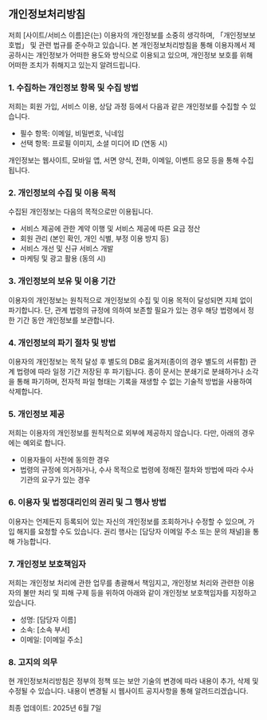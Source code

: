 ## 개인정보처리방침

저희 [사이트/서비스 이름]은(는) 이용자의 개인정보를 소중히 생각하며, 「개인정보보호법」 및 관련 법규를 준수하고 있습니다. 본 개인정보처리방침을 통해 이용자께서 제공하시는 개인정보가 어떠한 용도와 방식으로 이용되고 있으며, 개인정보 보호를 위해 어떠한 조치가 취해지고 있는지 알려드립니다.

### 1. 수집하는 개인정보 항목 및 수집 방법

저희는 회원 가입, 서비스 이용, 상담 과정 등에서 다음과 같은 개인정보를 수집할 수 있습니다.

*   필수 항목: 이메일, 비밀번호, 닉네임
*   선택 항목: 프로필 이미지, 소셜 미디어 ID (연동 시)

개인정보는 웹사이트, 모바일 앱, 서면 양식, 전화, 이메일, 이벤트 응모 등을 통해 수집됩니다.

### 2. 개인정보의 수집 및 이용 목적

수집된 개인정보는 다음의 목적으로만 이용됩니다.

*   서비스 제공에 관한 계약 이행 및 서비스 제공에 따른 요금 정산
*   회원 관리 (본인 확인, 개인 식별, 부정 이용 방지 등)
*   서비스 개선 및 신규 서비스 개발
*   마케팅 및 광고 활용 (동의 시)

### 3. 개인정보의 보유 및 이용 기간

이용자의 개인정보는 원칙적으로 개인정보의 수집 및 이용 목적이 달성되면 지체 없이 파기합니다. 단, 관계 법령의 규정에 의하여 보존할 필요가 있는 경우 해당 법령에서 정한 기간 동안 개인정보를 보관합니다.

### 4. 개인정보의 파기 절차 및 방법

이용자의 개인정보는 목적 달성 후 별도의 DB로 옮겨져(종이의 경우 별도의 서류함) 관계 법령에 따라 일정 기간 저장된 후 파기됩니다. 종이 문서는 분쇄기로 분쇄하거나 소각을 통해 파기하며, 전자적 파일 형태는 기록을 재생할 수 없는 기술적 방법을 사용하여 삭제합니다.

### 5. 개인정보 제공

저희는 이용자의 개인정보를 원칙적으로 외부에 제공하지 않습니다. 다만, 아래의 경우에는 예외로 합니다.

*   이용자들이 사전에 동의한 경우
*   법령의 규정에 의거하거나, 수사 목적으로 법령에 정해진 절차와 방법에 따라 수사기관의 요구가 있는 경우

### 6. 이용자 및 법정대리인의 권리 및 그 행사 방법

이용자는 언제든지 등록되어 있는 자신의 개인정보를 조회하거나 수정할 수 있으며, 가입 해지를 요청할 수도 있습니다. 권리 행사는 [담당자 이메일 주소 또는 문의 채널]을 통해 가능합니다.

### 7. 개인정보 보호책임자

저희는 개인정보 처리에 관한 업무를 총괄해서 책임지고, 개인정보 처리와 관련한 이용자의 불만 처리 및 피해 구제 등을 위하여 아래와 같이 개인정보 보호책임자를 지정하고 있습니다.

*   성명: [담당자 이름]
*   소속: [소속 부서]
*   이메일: [이메일 주소]

### 8. 고지의 의무

현 개인정보처리방침은 정부의 정책 또는 보안 기술의 변경에 따라 내용이 추가, 삭제 및 수정될 수 있습니다. 내용이 변경될 시 웹사이트 공지사항을 통해 알려드리겠습니다.

최종 업데이트: 2025년 6월 7일
